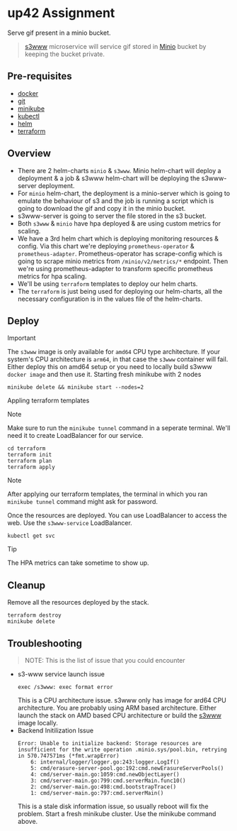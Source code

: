 up42 Assignment
===============

Serve gif present in a minio bucket.

> [s3www](https://github.com/harshavardhana/s3www) microservice will service gif stored in [Minio](https://min.io/docs/minio/container/index.html) bucket by keeping the bucket private.

## Pre-requisites
- [docker](https://docs.docker.com/engine/install/)
- [git](https://git-scm.com/book/en/v2/Getting-Started-Installing-Git)
- [minikube](https://minikube.sigs.k8s.io/docs/start/)
- [kubectl](https://kubernetes.io/docs/tasks/tools/install-kubectl-linux/)
- [helm](https://helm.sh/docs/intro/install/)
- [terraform](https://developer.hashicorp.com/terraform/tutorials/aws-get-started/install-cli)

## Overview

- There are 2 helm-charts `minio` & `s3www`. Minio helm-chart will deploy a deployment & a job & s3www helm-chart will be deploying the s3www-server deployment.
- For `minio` helm-chart, the deployment is a minio-server which is going to emulate the behaviour of s3 and the job is running a script which is going to download the gif and copy it in the minio bucket.
- s3www-server is going to server the file stored in the s3 bucket.
- Both `s3www` & `minio` have hpa deployed & are using custom metrics for scaling.
- We have a 3rd helm chart which is deploying monitoring resources & config. Via this chart we're deploying `prometheus-operator` & `prometheus-adapter`. Prometheus-operator has scrape-config which is going to scrape minio metrics from `/minio/v2/metrics/*` endpoint. Then we're using prometheus-adapter to transform specific prometheus metrics for hpa scaling.
- We'll be using `terraform` templates to deploy our helm charts. 
- The `terraform` is just being used for deploying our helm-charts, all the necessary configuration is in the values file of the helm-charts.

## Deploy
> [!IMPORTANT]
> The `s3www` image is only available for `amd64` CPU type architecture. If your system's CPU architecture is `arm64`, in that case the `s3www` container will fail. Either deploy this on amd64 setup or you need to locally build s3www `docker image` and then use it.
Starting fresh minikube with 2 nodes
```
minikube delete && minikube start --nodes=2
```

Appling terraform templates
> [!NOTE]
> Make sure to run the `minikube tunnel` command in a seperate terminal. We'll need it to create LoadBalancer for our service.
```
cd terraform
terraform init
terraform plan
terraform apply
```
> [!NOTE]
> After applying our terraform templates, the terminal in which you ran `minikube tunnel` command might ask for password.

Once the resources are deployed. You can use LoadBalancer to access the web.
Use the `s3www-service` LoadBalancer.
```
kubectl get svc
```
> [!TIP]
> The HPA metrics can take sometime to show up.

## Cleanup
Remove all the resources deployed by the stack.
```
terraform destroy
minikube delete
```

## Troubleshooting
> NOTE: This is the list of issue that you could encounter
- s3-www service launch issue
    ```
    exec /s3www: exec format error
    ```
    This is a CPU architecture issue. s3www only has image for ard64 CPU architecture. You are probably using ARM based architecture.
    Either launch the stack on AMD based CPU architecture or build the [s3www](https://github.com/harshavardhana/s3www) image locally.  
- Backend Initilization Issue
    ```
    Error: Unable to initialize backend: Storage resources are insufficient for the write operation .minio.sys/pool.bin, retrying in 570.747571ms (*fmt.wrapError)
        6: internal/logger/logger.go:243:logger.LogIf()
        5: cmd/erasure-server-pool.go:192:cmd.newErasureServerPools()
        4: cmd/server-main.go:1059:cmd.newObjectLayer()
        3: cmd/server-main.go:799:cmd.serverMain.func10()
        2: cmd/server-main.go:498:cmd.bootstrapTrace()
        1: cmd/server-main.go:797:cmd.serverMain()
    ```
    This is a stale disk information issue, so usually reboot will fix the problem.
    Start a fresh minikube cluster. Use the minikube command above.
